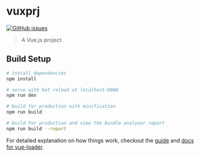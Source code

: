# vuxprj
[![GitHub issues](https://img.shields.io/github/issues/gdmec07150802/vuxprj.svg)](https://github.com/gdmec07150802/vuxprj/issues)
> A Vue.js project

## Build Setup

``` bash
# install dependencies
npm install

# serve with hot reload at localhost:8080
npm run dev

# build for production with minification
npm run build

# build for production and view the bundle analyzer report
npm run build --report
```

For detailed explanation on how things work, checkout the [guide](http://vuejs-templates.github.io/webpack/) and [docs for vue-loader](http://vuejs.github.io/vue-loader).
